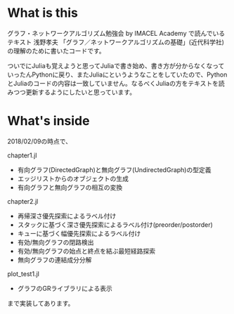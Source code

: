 # What is this
グラフ・ネットワークアルゴリズム勉強会 by IMACEL Academy で読んでいるテキスト 浅野孝夫 「グラフ／ネットワークアルゴリズムの基礎」(近代科学社)の理解のために書いたコードです。

ついでにJuliaも覚えようと思ってJuliaで書き始め、書き方が分からなくなっていったんPythonに戻り、またJuliaにというようなことをしていたので、PythonとJuliaのコードの内容は一致していません。なるべくJuliaの方をテキストを読みつつ更新するようにしたいと思っています。

# What's inside
2018/02/09の時点で、

chapter1.jl
* 有向グラフ(DirectedGraph)と無向グラフ(UndirectedGraph)の型定義
* エッジリストからのオブジェクトの生成
* 有向グラフと無向グラフの相互の変換

chapter2.jl
* 再帰深さ優先探索によるラベル付け
* スタックに基づく深さ優先探索によるラベル付け(preorder/postorder)
* キューに基づく幅優先探索によるラベル付け
* 有効/無向グラフの閉路検出
* 有効/無向グラフの始点と終点を結ぶ最短経路探索
* 無向グラフの連結成分分解

plot_test1.jl
* グラフのGRライブラリによる表示

まで実装してあります。



